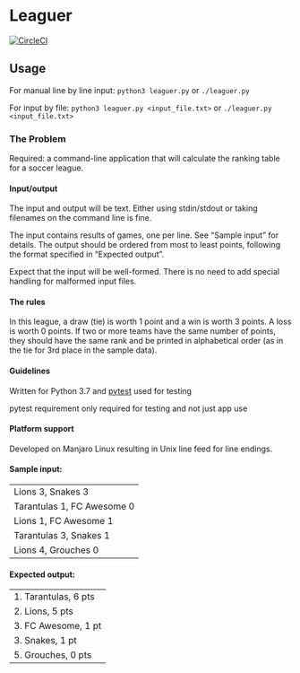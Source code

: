 # Leaguer
[![CircleCI](https://circleci.com/gh/L33tCh/leaguer.svg?style=svg)](https://circleci.com/gh/L33tCh/leaguer)

## Usage
For manual line by line input: `python3 leaguer.py` or `./leaguer.py`

For input by file: `python3 leaguer.py <input_file.txt>` or `./leaguer.py <input_file.txt>`

### The Problem
Required: a command-line application that will calculate the ranking table for a
soccer league.

#### Input/output
The input and output will be text. Either using stdin/stdout or taking filenames on the command
line is fine.

The input contains results of games, one per line. See “Sample input” for details.
The output should be ordered from most to least points, following the format specified in
“Expected output”.

Expect that the input will be well-formed. There is no need to add special handling for
malformed input files.

#### The rules
In this league, a draw (tie) is worth 1 point and a win is worth 3 points. A loss is worth 0 points.
If two or more teams have the same number of points, they should have the same rank and be
printed in alphabetical order (as in the tie for 3rd place in the sample data).

#### Guidelines
Written for Python 3.7 and [pytest](https://docs.pytest.org/en/latest/) used for testing

pytest requirement only required for testing and not just app use

#### Platform support
Developed on Manjaro Linux resulting in Unix line feed for line endings.

#### Sample input:
||
|---|
| Lions 3, Snakes 3 |
| Tarantulas 1, FC Awesome 0 |
| Lions 1, FC Awesome 1 |
| Tarantulas 3, Snakes 1 |
| Lions 4, Grouches 0 |

#### Expected output:
||
|---|
|1. Tarantulas, 6 pts|
|2. Lions, 5 pts|
|3. FC Awesome, 1 pt|
|3. Snakes, 1 pt|
|5. Grouches, 0 pts|